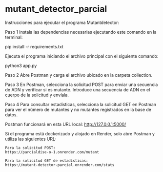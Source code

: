 # mutant_detector_parcial
Instrucciones para ejecutar el programa Mutantdetector:

Paso 1
Instala las dependencias necesarias ejecutando este comando en la terminal:

pip install -r requirements.txt

Ejecuta el programa iniciando el archivo principal con el siguiente comando:

python3 app.py

Paso 2
Abre Postman y carga el archivo ubicado en la carpeta collection.

Paso 3
En Postman, selecciona la solicitud POST para enviar una secuencia de ADN y verificar si es mutante. Introduce una secuencia de ADN en el cuerpo de la solicitud y envíala.

Paso 4
Para consultar estadísticas, selecciona la solicitud GET en Postman para ver el número de mutantes y no mutantes registrados en la base de datos.

Postman funcionará en esta URL local:
http://127.0.0.1:5000/

Si el programa está dockerizado y alojado en Render, solo abre Postman y utiliza las siguientes URL:

    Para la solicitud POST:
    https://parcialdise-o-1.onrender.com/mutant

    Para la solicitud GET de estadísticas:
    https://mutant-detector-parcial.onrender.com/stats

